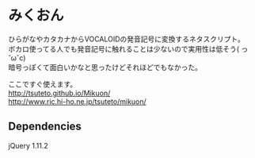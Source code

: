 # みくおん
ひらがなやカタカナからVOCALOIDの発音記号に変換するネタスクリプト。  
ボカロ使ってる人でも発音記号に触れることは少ないので実用性は低そう( っ˘ω˘c)  
暗号っぽくて面白いかなと思ったけどそれほどでもなかった。  

ここですぐ使えます。  
<http://tsuteto.github.io/Mikuon/>  
<http://www.ric.hi-ho.ne.jp/tsuteto/mikuon/>

## Dependencies
jQuery 1.11.2
